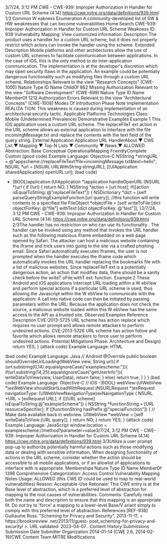 3/7/24, 3:12 PM CWE - CWE-939: Improper Authorization in Handler for Custom URL Scheme (4.14)
https://cwe.mitre.org/data/deﬁnitions/939.html 1/3
Common W eakness Enumeration
A community-developed list of SW & HW weaknesses that can become
vulnerabilities
Home Search
CWE-939: Improper Authorization in Handler for Custom URL Scheme
Weakness ID: 939
Vulnerability Mapping: 
View customized information:
 Description
The product uses a handler for a custom URL scheme, but it does not properly restrict which actors can invoke the handler using the
scheme.
 Extended Description
Mobile platforms and other architectures allow the use of custom URL schemes to facilitate communication between applications. In
the case of iOS, this is the only method to do inter-application communication. The implementation is at the developer's discretion
which may open security flaws in the application. An example could be potentially dangerous functionality such as modifying files
through a custom URL scheme.
 Relationships
 Relevant to the view "Research Concepts" (CWE-1000)
Nature Type ID Name
ChildOf 862 Missing Authorization
 Relevant to the view "Software Development" (CWE-699)
Nature Type ID Name
MemberOf 1212 Authorization Errors
 Relevant to the view "Architectural Concepts" (CWE-1008)
 Modes Of Introduction
Phase Note
Implementation REALIZA TION: This weakness is caused during implementation of an architectural security tactic.
 Applicable Platforms
Technologies
Class: Mobile (Undetermined Prevalence)
 Demonstrative Examples
Example 1
This iOS application uses a custom URL scheme. The replaceFileT ext action in the URL scheme allows an external application to
interface with the file incomingMessage.txt and replace the contents with the text field of the query string.
External Application
Application URL HandlerAbout ▼ CWE List ▼ Mapping ▼ Top-N Lists ▼ Community ▼ News ▼
ALLOWED
Abstraction: Base
Conceptual OperationalMapping
FriendlyComplete Custom
(good code) Example Language: Objective-C 
NSString \*stringURL = @"appscheme://replaceFileText?file=incomingMessage.txt&text=hello";
NSURL \*url = [NSURL URLWithString:stringURL];
[[UIApplication sharedApplication] openURL:url];
(bad code) 
- (BOOL)application:(UIApplication \*)application handleOpenURL:(NSURL \*)url {
if (!url) {
return NO;
}
NSString \*action = [url host];
if([action isEqualToString: @"replaceFileText"]) {
NSDictionary \*dict = [self parseQueryStringExampleFunction:[url query]];
//this function will write contents to a specified file
FileObject \*objectFile = [self writeToFile:[dict objectForKey: @"file"] withText:[dict objectForKey: @"text"]];
}3/7/24, 3:12 PM CWE - CWE-939: Improper Authorization in Handler for Custom URL Scheme (4.14)
https://cwe.mitre.org/data/deﬁnitions/939.html 2/3The handler has no restriction on who can use its functionality . The handler can be invoked using any method that invokes the URL
handler such as the following malicious iframe embedded on a web page opened by Safari.
The attacker can host a malicious website containing the iframe and trick users into going to the site via a crafted phishing email.
Since Safari automatically executes iframes, the user is not prompted when the handler executes the iframe code which automatically
invokes the URL handler replacing the bookmarks file with a list of malicious websites. Since replaceFileT ext is a potentially
dangerous action, an action that modifies data, there should be a sanity check before the writeT oFile:withT ext: function.
Example 2
These Android and iOS applications intercept URL loading within a W ebView and perform special actions if a particular URL scheme
is used, thus allowing the Javascript within the W ebView to communicate with the application:
A call into native code can then be initiated by passing parameters within the URL:
Because the application does not check the source, a malicious website loaded within this W ebView has the same access to the API
as a trusted site.
 Observed Examples
Reference Description
CVE-2013-5725 URL scheme has action replace which requires no user prompt and allows remote attackers to perform
undesired actions.
CVE-2013-5726 URL scheme has action follow and favorite which allows remote attackers to force user to perform
undesired actions.
 Potential Mitigations
Phase: Architecture and Design}
return YES;
}
(attack code) Example Language: HTML 

(bad code) Example Language: Java 
// Android
@Override
public boolean shouldOverrideUrlLoading(WebView view, String url){
if (url.substring(0,14).equalsIgnoreCase("examplescheme:")){
if(url.substring(14,25).equalsIgnoreCase("getUserInfo")){
writeDataToView(view, UserData);
return false;
}
else{
return true;
}
}
}
(bad code) Example Language: Objective-C 
// iOS
-(BOOL) webView:(UIWebView \*)exWebView shouldStartLoadWithRequest:(NSURLRequest \*)exRequest navigationType:
(UIWebViewNavigationType)exNavigationType
{
NSURL \*URL = [exRequest URL];
if ([[URL scheme] isEqualToString:@"exampleScheme"])
{
NSString \*functionString = [URL resourceSpecifier];
if ([functionString hasPrefix:@"specialFunction"])
{
// Make data available back in webview.
UIWebView \*webView = [self writeDataToView:[URL query]];
}
return NO;
}
return YES;
}
(attack code) Example Language: JavaScript 
window.location = examplescheme://method?parameter=value3/7/24, 3:12 PM CWE - CWE-939: Improper Authorization in Handler for Custom URL Scheme (4.14)
https://cwe.mitre.org/data/deﬁnitions/939.html 3/3Utilize a user prompt pop-up to authorize potentially harmful actions such as those modifying data or dealing with sensitive
information.
When designing functionality of actions in the URL scheme, consider whether the action should be accessible to all mobile
applications, or if an allowlist of applications to interface with is appropriate.
 Memberships
Nature Type ID Name
MemberOf 1396 Comprehensive Categorization: Access Control
 Vulnerability Mapping Notes
Usage: ALLOWED (this CWE ID could be used to map to real-world vulnerabilities)
Reason: Acceptable-Use
Rationale:
This CWE entry is at the Base level of abstraction, which is a preferred level of abstraction for mapping to the root causes of
vulnerabilities.
Comments:
Carefully read both the name and description to ensure that this mapping is an appropriate fit. Do not try to 'force' a mapping to a
lower-level Base/V ariant simply to comply with this preferred level of abstraction.
 References
[REF-938] Guillaume Ross. "Scheming for Privacy and Security". 2013-11-11. < https://brooksreview .net/2013/11/guest-
post\_scheming-for-privacy-and-security/ >. URL validated: 2023-04-07 .
 Content History
 Submissions
Submission Date Submitter Organization
2014-01-14
(CWE 2.6, 2014-02-19)CWE Content Team MITRE
 Modifications
